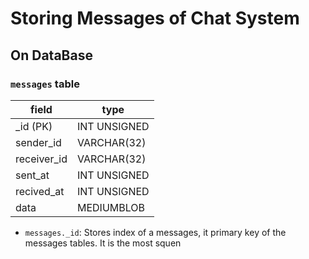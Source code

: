 # Storing Messages of Chat System

## On DataBase

### `messages` table

| field | type |
| ----- | ---- | 
| _id (PK) | INT UNSIGNED |
| sender_id | VARCHAR(32) |
| receiver_id | VARCHAR(32) |
| sent_at | INT UNSIGNED |
| recived_at | INT UNSIGNED |
| data | MEDIUMBLOB |

- `messages._id`: Stores index of a messages, it primary key of the messages tables. It is the most squen
